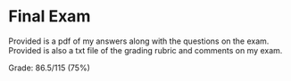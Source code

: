 # Final Exam

Provided is a pdf of my answers along with the questions on the exam. Provided is also a txt file of the grading rubric and comments on my exam.

Grade: 86.5/115 (75%)
